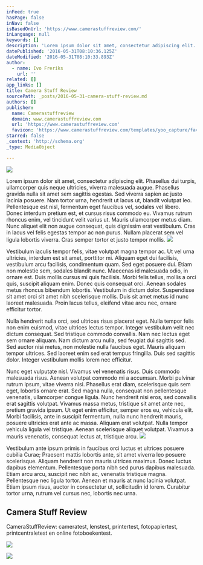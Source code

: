```yaml
---
inFeed: true
hasPage: false
inNav: false
isBasedOnUrl: 'https://www.camerastuffreview.com/'
inLanguage: null
keywords: []
description: 'Lorem ipsum dolor sit amet, consectetur adipiscing elit. Phasellus dui turpis, ullamcorper quis neque ultricies, viverra malesuada augue. Phasellus gravida nulla sit amet sem sagittis egestas. Sed viverra sapien ac justo lacinia posuere. Nam tortor urna, hendrerit ut lacus ut, blandit volutpat leo. Pellentesque est nisl, fermentum eget faucibus vel, sodales vel libero. Donec interdum pretium est, et cursus risus commodo eu. Vivamus rutrum rhoncus enim, vel tincidunt velit varius ut. Mauris ullamcorper metus diam. Nunc aliquet elit non augue consequat, quis dignissim erat vestibulum. Cras in lacus vel felis egestas tempor ac non purus. Nullam placerat sem vel ligula lobortis viverra. Cras semper tortor et justo tempor mollis.'
datePublished: '2016-05-31T08:10:36.125Z'
dateModified: '2016-05-31T08:10:33.893Z'
author:
  - name: Ivo Freriks
    url: ''
related: []
app_links: []
title: Camera Stuff Review
sourcePath: _posts/2016-05-31-camera-stuff-review.md
authors: []
publisher:
  name: Camerastuffreview
  domain: www.camerastuffreview.com
  url: 'https://www.camerastuffreview.com'
  favicon: 'https://www.camerastuffreview.com/templates/yoo_capture/favicon.ico'
starred: false
_context: 'http://schema.org'
_type: MediaObject

---
```

![](https://the-grid-user-content.s3-us-west-2.amazonaws.com/4656cda4-5d1f-41f5-882e-3b2b7d2b8ddc.jpg)

Lorem ipsum dolor sit amet, consectetur adipiscing elit. Phasellus dui turpis, ullamcorper quis neque ultricies, viverra malesuada augue. Phasellus gravida nulla sit amet sem sagittis egestas. Sed viverra sapien ac justo lacinia posuere. Nam tortor urna, hendrerit ut lacus ut, blandit volutpat leo. Pellentesque est nisl, fermentum eget faucibus vel, sodales vel libero. Donec interdum pretium est, et cursus risus commodo eu. Vivamus rutrum rhoncus enim, vel tincidunt velit varius ut. Mauris ullamcorper metus diam. Nunc aliquet elit non augue consequat, quis dignissim erat vestibulum. Cras in lacus vel felis egestas tempor ac non purus. Nullam placerat sem vel ligula lobortis viverra. Cras semper tortor et justo tempor mollis.
![](https://the-grid-user-content.s3-us-west-2.amazonaws.com/0e539137-c7b1-4b44-a473-a0e07ce9d482.jpg)

Vestibulum iaculis tempor felis, vitae volutpat magna tempor ac. Ut vel urna ultricies, interdum est sit amet, porttitor mi. Aliquam eget dui facilisis, vestibulum arcu facilisis, condimentum quam. Sed eget posuere dui. Etiam non molestie sem, sodales blandit nunc. Maecenas id malesuada odio, in ornare est. Duis mollis cursus mi quis facilisis. Morbi felis tellus, mollis a orci quis, suscipit aliquam enim. Donec quis consequat orci. Aenean sodales metus rhoncus bibendum lobortis. Vestibulum in dictum dolor. Suspendisse sit amet orci sit amet nibh scelerisque mollis. Duis sit amet metus id nunc laoreet malesuada. Proin lacus tellus, eleifend vitae arcu nec, ornare efficitur tortor.

Nulla hendrerit nulla orci, sed ultrices risus placerat eget. Nulla tempor felis non enim euismod, vitae ultrices lectus tempor. Integer vestibulum velit nec dictum consequat. Sed tristique commodo convallis. Nam nec lectus eget sem ornare aliquam. Nam dictum arcu nulla, sed feugiat dui sagittis sed. Sed auctor nisi metus, non molestie nulla faucibus eget. Mauris aliquam tempor ultrices. Sed laoreet enim sed erat tempus fringilla. Duis sed sagittis dolor. Integer vestibulum mollis lorem nec efficitur.

Nunc eget vulputate nisl. Vivamus vel venenatis risus. Duis commodo malesuada risus. Aenean volutpat commodo mi a accumsan. Morbi pulvinar rutrum ipsum, vitae viverra nisi. Phasellus erat diam, scelerisque quis sem eget, lobortis ornare erat. Sed magna nulla, consequat non pellentesque venenatis, ullamcorper congue ligula. Nunc hendrerit nisi eros, sed convallis erat sagittis volutpat. Vivamus massa metus, tristique sit amet ante nec, pretium gravida ipsum. Ut eget enim efficitur, semper eros eu, vehicula elit. Morbi facilisis, ante in suscipit fermentum, nulla nunc hendrerit mauris, posuere ultricies erat ante ac massa. Aliquam erat volutpat. Nulla tempor vehicula ligula vel tristique. Aenean scelerisque aliquet volutpat. Vivamus a mauris venenatis, consequat lectus at, tristique arcu.
![](https://the-grid-user-content.s3-us-west-2.amazonaws.com/d11cff80-0bd6-454b-b34b-f616eeea220f.jpg)

Vestibulum ante ipsum primis in faucibus orci luctus et ultrices posuere cubilia Curae; Praesent mattis lobortis ante, sit amet viverra leo posuere scelerisque. Aliquam hendrerit non mauris ultrices maximus. Donec luctus dapibus elementum. Pellentesque porta nibh sed purus dapibus malesuada. Etiam arcu arcu, suscipit nec nibh ac, venenatis tristique magna. Pellentesque nec ligula tortor. Aenean et mauris at nunc lacinia volutpat. Etiam ipsum risus, auctor in consectetur ut, sollicitudin id lorem. Curabitur tortor urna, rutrum vel cursus nec, lobortis nec urna.

<article style=""><h1>Camera Stuff Review</h1><p>CameraStuffReview: cameratest, lenstest, printertest, fotopapiertest, printcentraletest en online fotoboekentest.</p><img src="https://s3-us-west-2.amazonaws.com/the-grid-img/p/3aa64a9252afd70e1e77aad25977bdcb16b6249a.jpg" /></article>

![](https://the-grid-user-content.s3-us-west-2.amazonaws.com/f1d5e6d3-5575-4ed0-91df-ca285983b5ae.tif)